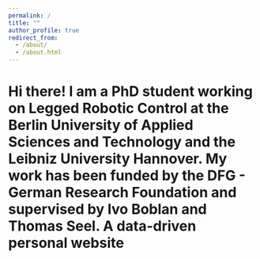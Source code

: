 ```yaml
---
permalink: /
title: ""
author_profile: true
redirect_from: 
  - /about/
  - /about.html
---
```


Hi there! I am a PhD student working on Legged Robotic Control at the Berlin University of Applied Sciences and Technology and the Leibniz University Hannover. My work has been funded by the DFG - German Research Foundation and supervised by Ivo Boblan and Thomas Seel.
A data-driven personal website
======

